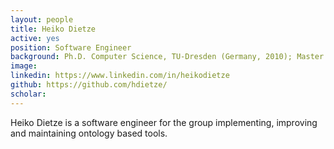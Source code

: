 ```yaml
---
layout: people
title: Heiko Dietze
active: yes
position: Software Engineer
background: Ph.D. Computer Science, TU-Dresden (Germany, 2010); Master in Computer Science, TU-Dresden (Germany, 2004)
image: 
linkedin: https://www.linkedin.com/in/heikodietze
github: https://github.com/hdietze/
scholar: 
---
```


Heiko Dietze is a software engineer for the group implementing, improving and maintaining ontology based tools.

